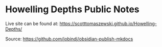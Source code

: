# Howelling Depths Public Notes
Live site can be found at: https://scotttomaszewski.github.io/Howelling-Depths/

Source: https://github.com/jobindj/obsidian-publish-mkdocs